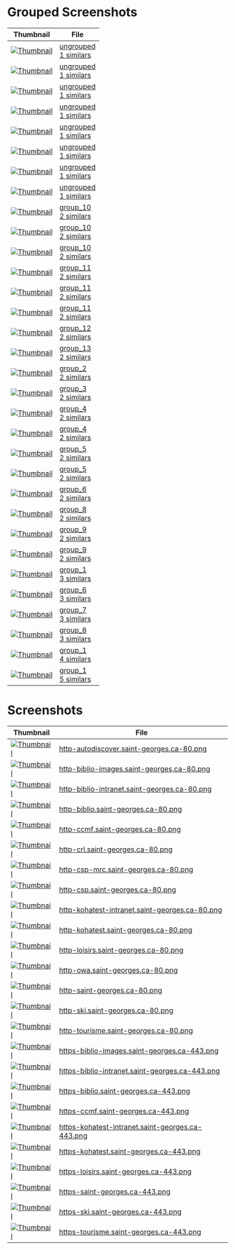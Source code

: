 # Grouped Screenshots
| Thumbnail | File |
| --- | --- |
| <a href='groups_samples/1_ungrouped_http-biblio-images.saint-georges.ca-80.png' target='_blank'><img src='groups_samples/thumbnails/1_ungrouped_http-biblio-images.saint-georges.ca-80.png' alt='Thumbnail' /></a> | <a href='grouped/ungrouped' target='_blank'>ungrouped<br>1 similars</a> |
| <a href='groups_samples/1_ungrouped_http-ccmf.saint-georges.ca-80.png' target='_blank'><img src='groups_samples/thumbnails/1_ungrouped_http-ccmf.saint-georges.ca-80.png' alt='Thumbnail' /></a> | <a href='grouped/ungrouped' target='_blank'>ungrouped<br>1 similars</a> |
| <a href='groups_samples/1_ungrouped_http-ski.saint-georges.ca-80.png' target='_blank'><img src='groups_samples/thumbnails/1_ungrouped_http-ski.saint-georges.ca-80.png' alt='Thumbnail' /></a> | <a href='grouped/ungrouped' target='_blank'>ungrouped<br>1 similars</a> |
| <a href='groups_samples/1_ungrouped_http-tourisme.saint-georges.ca-80.png' target='_blank'><img src='groups_samples/thumbnails/1_ungrouped_http-tourisme.saint-georges.ca-80.png' alt='Thumbnail' /></a> | <a href='grouped/ungrouped' target='_blank'>ungrouped<br>1 similars</a> |
| <a href='groups_samples/1_ungrouped_https-ccmf.saint-georges.ca-443.png' target='_blank'><img src='groups_samples/thumbnails/1_ungrouped_https-ccmf.saint-georges.ca-443.png' alt='Thumbnail' /></a> | <a href='grouped/ungrouped' target='_blank'>ungrouped<br>1 similars</a> |
| <a href='groups_samples/1_ungrouped_https-kohatest.saint-georges.ca-443.png' target='_blank'><img src='groups_samples/thumbnails/1_ungrouped_https-kohatest.saint-georges.ca-443.png' alt='Thumbnail' /></a> | <a href='grouped/ungrouped' target='_blank'>ungrouped<br>1 similars</a> |
| <a href='groups_samples/1_ungrouped_https-ski.saint-georges.ca-443.png' target='_blank'><img src='groups_samples/thumbnails/1_ungrouped_https-ski.saint-georges.ca-443.png' alt='Thumbnail' /></a> | <a href='grouped/ungrouped' target='_blank'>ungrouped<br>1 similars</a> |
| <a href='groups_samples/1_ungrouped_https-tourisme.saint-georges.ca-443.png' target='_blank'><img src='groups_samples/thumbnails/1_ungrouped_https-tourisme.saint-georges.ca-443.png' alt='Thumbnail' /></a> | <a href='grouped/ungrouped' target='_blank'>ungrouped<br>1 similars</a> |
| <a href='groups_samples/2_group_10_http-kohatest-intranet.saint-georges.ca-80.png' target='_blank'><img src='groups_samples/thumbnails/2_group_10_http-kohatest-intranet.saint-georges.ca-80.png' alt='Thumbnail' /></a> | <a href='grouped/2_group_10' target='_blank'>group_10<br>2 similars</a> |
| <a href='groups_samples/2_group_10_https-saint-georges.ca-443.png' target='_blank'><img src='groups_samples/thumbnails/2_group_10_https-saint-georges.ca-443.png' alt='Thumbnail' /></a> | <a href='grouped/2_group_10' target='_blank'>group_10<br>2 similars</a> |
| <a href='groups_samples/2_group_10_https-ski.saint-georges.ca-443.png' target='_blank'><img src='groups_samples/thumbnails/2_group_10_https-ski.saint-georges.ca-443.png' alt='Thumbnail' /></a> | <a href='grouped/2_group_10' target='_blank'>group_10<br>2 similars</a> |
| <a href='groups_samples/2_group_11_http-csp-mrc.saint-georges.ca-80.png' target='_blank'><img src='groups_samples/thumbnails/2_group_11_http-csp-mrc.saint-georges.ca-80.png' alt='Thumbnail' /></a> | <a href='grouped/2_group_11' target='_blank'>group_11<br>2 similars</a> |
| <a href='groups_samples/2_group_11_https-saint-georges.ca-443.png' target='_blank'><img src='groups_samples/thumbnails/2_group_11_https-saint-georges.ca-443.png' alt='Thumbnail' /></a> | <a href='grouped/2_group_11' target='_blank'>group_11<br>2 similars</a> |
| <a href='groups_samples/2_group_11_https-ski.saint-georges.ca-443.png' target='_blank'><img src='groups_samples/thumbnails/2_group_11_https-ski.saint-georges.ca-443.png' alt='Thumbnail' /></a> | <a href='grouped/2_group_11' target='_blank'>group_11<br>2 similars</a> |
| <a href='groups_samples/2_group_12_http-csp-mrc.saint-georges.ca-80.png' target='_blank'><img src='groups_samples/thumbnails/2_group_12_http-csp-mrc.saint-georges.ca-80.png' alt='Thumbnail' /></a> | <a href='grouped/2_group_12' target='_blank'>group_12<br>2 similars</a> |
| <a href='groups_samples/2_group_13_http-csp-mrc.saint-georges.ca-80.png' target='_blank'><img src='groups_samples/thumbnails/2_group_13_http-csp-mrc.saint-georges.ca-80.png' alt='Thumbnail' /></a> | <a href='grouped/2_group_13' target='_blank'>group_13<br>2 similars</a> |
| <a href='groups_samples/2_group_2_https-biblio-intranet.saint-georges.ca-443.png' target='_blank'><img src='groups_samples/thumbnails/2_group_2_https-biblio-intranet.saint-georges.ca-443.png' alt='Thumbnail' /></a> | <a href='grouped/2_group_2' target='_blank'>group_2<br>2 similars</a> |
| <a href='groups_samples/2_group_3_https-kohatest.saint-georges.ca-443.png' target='_blank'><img src='groups_samples/thumbnails/2_group_3_https-kohatest.saint-georges.ca-443.png' alt='Thumbnail' /></a> | <a href='grouped/2_group_3' target='_blank'>group_3<br>2 similars</a> |
| <a href='groups_samples/2_group_4_http-tourisme.saint-georges.ca-80.png' target='_blank'><img src='groups_samples/thumbnails/2_group_4_http-tourisme.saint-georges.ca-80.png' alt='Thumbnail' /></a> | <a href='grouped/2_group_4' target='_blank'>group_4<br>2 similars</a> |
| <a href='groups_samples/2_group_4_https-ccmf.saint-georges.ca-443.png' target='_blank'><img src='groups_samples/thumbnails/2_group_4_https-ccmf.saint-georges.ca-443.png' alt='Thumbnail' /></a> | <a href='grouped/2_group_4' target='_blank'>group_4<br>2 similars</a> |
| <a href='groups_samples/2_group_5_http-loisirs.saint-georges.ca-80.png' target='_blank'><img src='groups_samples/thumbnails/2_group_5_http-loisirs.saint-georges.ca-80.png' alt='Thumbnail' /></a> | <a href='grouped/2_group_5' target='_blank'>group_5<br>2 similars</a> |
| <a href='groups_samples/2_group_5_http-tourisme.saint-georges.ca-80.png' target='_blank'><img src='groups_samples/thumbnails/2_group_5_http-tourisme.saint-georges.ca-80.png' alt='Thumbnail' /></a> | <a href='grouped/2_group_5' target='_blank'>group_5<br>2 similars</a> |
| <a href='groups_samples/2_group_6_http-loisirs.saint-georges.ca-80.png' target='_blank'><img src='groups_samples/thumbnails/2_group_6_http-loisirs.saint-georges.ca-80.png' alt='Thumbnail' /></a> | <a href='grouped/2_group_6' target='_blank'>group_6<br>2 similars</a> |
| <a href='groups_samples/2_group_8_http-kohatest-intranet.saint-georges.ca-80.png' target='_blank'><img src='groups_samples/thumbnails/2_group_8_http-kohatest-intranet.saint-georges.ca-80.png' alt='Thumbnail' /></a> | <a href='grouped/2_group_8' target='_blank'>group_8<br>2 similars</a> |
| <a href='groups_samples/2_group_9_http-kohatest-intranet.saint-georges.ca-80.png' target='_blank'><img src='groups_samples/thumbnails/2_group_9_http-kohatest-intranet.saint-georges.ca-80.png' alt='Thumbnail' /></a> | <a href='grouped/2_group_9' target='_blank'>group_9<br>2 similars</a> |
| <a href='groups_samples/2_group_9_https-saint-georges.ca-443.png' target='_blank'><img src='groups_samples/thumbnails/2_group_9_https-saint-georges.ca-443.png' alt='Thumbnail' /></a> | <a href='grouped/2_group_9' target='_blank'>group_9<br>2 similars</a> |
| <a href='groups_samples/3_group_1_https-biblio.saint-georges.ca-443.png' target='_blank'><img src='groups_samples/thumbnails/3_group_1_https-biblio.saint-georges.ca-443.png' alt='Thumbnail' /></a> | <a href='grouped/3_group_1' target='_blank'>group_1<br>3 similars</a> |
| <a href='groups_samples/3_group_6_http-owa.saint-georges.ca-80.png' target='_blank'><img src='groups_samples/thumbnails/3_group_6_http-owa.saint-georges.ca-80.png' alt='Thumbnail' /></a> | <a href='grouped/3_group_6' target='_blank'>group_6<br>3 similars</a> |
| <a href='groups_samples/3_group_7_http-owa.saint-georges.ca-80.png' target='_blank'><img src='groups_samples/thumbnails/3_group_7_http-owa.saint-georges.ca-80.png' alt='Thumbnail' /></a> | <a href='grouped/3_group_7' target='_blank'>group_7<br>3 similars</a> |
| <a href='groups_samples/3_group_8_http-owa.saint-georges.ca-80.png' target='_blank'><img src='groups_samples/thumbnails/3_group_8_http-owa.saint-georges.ca-80.png' alt='Thumbnail' /></a> | <a href='grouped/3_group_8' target='_blank'>group_8<br>3 similars</a> |
| <a href='groups_samples/4_group_1_https-biblio.saint-georges.ca-443.png' target='_blank'><img src='groups_samples/thumbnails/4_group_1_https-biblio.saint-georges.ca-443.png' alt='Thumbnail' /></a> | <a href='grouped/4_group_1' target='_blank'>group_1<br>4 similars</a> |
| <a href='groups_samples/5_group_1_https-biblio.saint-georges.ca-443.png' target='_blank'><img src='groups_samples/thumbnails/5_group_1_https-biblio.saint-georges.ca-443.png' alt='Thumbnail' /></a> | <a href='grouped/5_group_1' target='_blank'>group_1<br>5 similars</a> |

# Screenshots
| Thumbnail | File |
| --- | --- |
| <a href='screenshots/http-autodiscover.saint-georges.ca-80.png' target='_blank'><img src='screenshots/thumbnails/http-autodiscover.saint-georges.ca-80.png' alt='Thumbnail' /></a> | <a href='screenshots/http-autodiscover.saint-georges.ca-80.png' target='_blank'>http-autodiscover.saint-georges.ca-80.png</a> |
| <a href='screenshots/http-biblio-images.saint-georges.ca-80.png' target='_blank'><img src='screenshots/thumbnails/http-biblio-images.saint-georges.ca-80.png' alt='Thumbnail' /></a> | <a href='screenshots/http-biblio-images.saint-georges.ca-80.png' target='_blank'>http-biblio-images.saint-georges.ca-80.png</a> |
| <a href='screenshots/http-biblio-intranet.saint-georges.ca-80.png' target='_blank'><img src='screenshots/thumbnails/http-biblio-intranet.saint-georges.ca-80.png' alt='Thumbnail' /></a> | <a href='screenshots/http-biblio-intranet.saint-georges.ca-80.png' target='_blank'>http-biblio-intranet.saint-georges.ca-80.png</a> |
| <a href='screenshots/http-biblio.saint-georges.ca-80.png' target='_blank'><img src='screenshots/thumbnails/http-biblio.saint-georges.ca-80.png' alt='Thumbnail' /></a> | <a href='screenshots/http-biblio.saint-georges.ca-80.png' target='_blank'>http-biblio.saint-georges.ca-80.png</a> |
| <a href='screenshots/http-ccmf.saint-georges.ca-80.png' target='_blank'><img src='screenshots/thumbnails/http-ccmf.saint-georges.ca-80.png' alt='Thumbnail' /></a> | <a href='screenshots/http-ccmf.saint-georges.ca-80.png' target='_blank'>http-ccmf.saint-georges.ca-80.png</a> |
| <a href='screenshots/http-crl.saint-georges.ca-80.png' target='_blank'><img src='screenshots/thumbnails/http-crl.saint-georges.ca-80.png' alt='Thumbnail' /></a> | <a href='screenshots/http-crl.saint-georges.ca-80.png' target='_blank'>http-crl.saint-georges.ca-80.png</a> |
| <a href='screenshots/http-csp-mrc.saint-georges.ca-80.png' target='_blank'><img src='screenshots/thumbnails/http-csp-mrc.saint-georges.ca-80.png' alt='Thumbnail' /></a> | <a href='screenshots/http-csp-mrc.saint-georges.ca-80.png' target='_blank'>http-csp-mrc.saint-georges.ca-80.png</a> |
| <a href='screenshots/http-csp.saint-georges.ca-80.png' target='_blank'><img src='screenshots/thumbnails/http-csp.saint-georges.ca-80.png' alt='Thumbnail' /></a> | <a href='screenshots/http-csp.saint-georges.ca-80.png' target='_blank'>http-csp.saint-georges.ca-80.png</a> |
| <a href='screenshots/http-kohatest-intranet.saint-georges.ca-80.png' target='_blank'><img src='screenshots/thumbnails/http-kohatest-intranet.saint-georges.ca-80.png' alt='Thumbnail' /></a> | <a href='screenshots/http-kohatest-intranet.saint-georges.ca-80.png' target='_blank'>http-kohatest-intranet.saint-georges.ca-80.png</a> |
| <a href='screenshots/http-kohatest.saint-georges.ca-80.png' target='_blank'><img src='screenshots/thumbnails/http-kohatest.saint-georges.ca-80.png' alt='Thumbnail' /></a> | <a href='screenshots/http-kohatest.saint-georges.ca-80.png' target='_blank'>http-kohatest.saint-georges.ca-80.png</a> |
| <a href='screenshots/http-loisirs.saint-georges.ca-80.png' target='_blank'><img src='screenshots/thumbnails/http-loisirs.saint-georges.ca-80.png' alt='Thumbnail' /></a> | <a href='screenshots/http-loisirs.saint-georges.ca-80.png' target='_blank'>http-loisirs.saint-georges.ca-80.png</a> |
| <a href='screenshots/http-owa.saint-georges.ca-80.png' target='_blank'><img src='screenshots/thumbnails/http-owa.saint-georges.ca-80.png' alt='Thumbnail' /></a> | <a href='screenshots/http-owa.saint-georges.ca-80.png' target='_blank'>http-owa.saint-georges.ca-80.png</a> |
| <a href='screenshots/http-saint-georges.ca-80.png' target='_blank'><img src='screenshots/thumbnails/http-saint-georges.ca-80.png' alt='Thumbnail' /></a> | <a href='screenshots/http-saint-georges.ca-80.png' target='_blank'>http-saint-georges.ca-80.png</a> |
| <a href='screenshots/http-ski.saint-georges.ca-80.png' target='_blank'><img src='screenshots/thumbnails/http-ski.saint-georges.ca-80.png' alt='Thumbnail' /></a> | <a href='screenshots/http-ski.saint-georges.ca-80.png' target='_blank'>http-ski.saint-georges.ca-80.png</a> |
| <a href='screenshots/http-tourisme.saint-georges.ca-80.png' target='_blank'><img src='screenshots/thumbnails/http-tourisme.saint-georges.ca-80.png' alt='Thumbnail' /></a> | <a href='screenshots/http-tourisme.saint-georges.ca-80.png' target='_blank'>http-tourisme.saint-georges.ca-80.png</a> |
| <a href='screenshots/https-biblio-images.saint-georges.ca-443.png' target='_blank'><img src='screenshots/thumbnails/https-biblio-images.saint-georges.ca-443.png' alt='Thumbnail' /></a> | <a href='screenshots/https-biblio-images.saint-georges.ca-443.png' target='_blank'>https-biblio-images.saint-georges.ca-443.png</a> |
| <a href='screenshots/https-biblio-intranet.saint-georges.ca-443.png' target='_blank'><img src='screenshots/thumbnails/https-biblio-intranet.saint-georges.ca-443.png' alt='Thumbnail' /></a> | <a href='screenshots/https-biblio-intranet.saint-georges.ca-443.png' target='_blank'>https-biblio-intranet.saint-georges.ca-443.png</a> |
| <a href='screenshots/https-biblio.saint-georges.ca-443.png' target='_blank'><img src='screenshots/thumbnails/https-biblio.saint-georges.ca-443.png' alt='Thumbnail' /></a> | <a href='screenshots/https-biblio.saint-georges.ca-443.png' target='_blank'>https-biblio.saint-georges.ca-443.png</a> |
| <a href='screenshots/https-ccmf.saint-georges.ca-443.png' target='_blank'><img src='screenshots/thumbnails/https-ccmf.saint-georges.ca-443.png' alt='Thumbnail' /></a> | <a href='screenshots/https-ccmf.saint-georges.ca-443.png' target='_blank'>https-ccmf.saint-georges.ca-443.png</a> |
| <a href='screenshots/https-kohatest-intranet.saint-georges.ca-443.png' target='_blank'><img src='screenshots/thumbnails/https-kohatest-intranet.saint-georges.ca-443.png' alt='Thumbnail' /></a> | <a href='screenshots/https-kohatest-intranet.saint-georges.ca-443.png' target='_blank'>https-kohatest-intranet.saint-georges.ca-443.png</a> |
| <a href='screenshots/https-kohatest.saint-georges.ca-443.png' target='_blank'><img src='screenshots/thumbnails/https-kohatest.saint-georges.ca-443.png' alt='Thumbnail' /></a> | <a href='screenshots/https-kohatest.saint-georges.ca-443.png' target='_blank'>https-kohatest.saint-georges.ca-443.png</a> |
| <a href='screenshots/https-loisirs.saint-georges.ca-443.png' target='_blank'><img src='screenshots/thumbnails/https-loisirs.saint-georges.ca-443.png' alt='Thumbnail' /></a> | <a href='screenshots/https-loisirs.saint-georges.ca-443.png' target='_blank'>https-loisirs.saint-georges.ca-443.png</a> |
| <a href='screenshots/https-saint-georges.ca-443.png' target='_blank'><img src='screenshots/thumbnails/https-saint-georges.ca-443.png' alt='Thumbnail' /></a> | <a href='screenshots/https-saint-georges.ca-443.png' target='_blank'>https-saint-georges.ca-443.png</a> |
| <a href='screenshots/https-ski.saint-georges.ca-443.png' target='_blank'><img src='screenshots/thumbnails/https-ski.saint-georges.ca-443.png' alt='Thumbnail' /></a> | <a href='screenshots/https-ski.saint-georges.ca-443.png' target='_blank'>https-ski.saint-georges.ca-443.png</a> |
| <a href='screenshots/https-tourisme.saint-georges.ca-443.png' target='_blank'><img src='screenshots/thumbnails/https-tourisme.saint-georges.ca-443.png' alt='Thumbnail' /></a> | <a href='screenshots/https-tourisme.saint-georges.ca-443.png' target='_blank'>https-tourisme.saint-georges.ca-443.png</a> |
